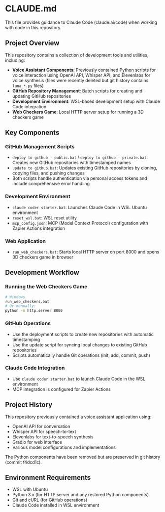 # CLAUDE.md

This file provides guidance to Claude Code (claude.ai/code) when working with code in this repository.

## Project Overview

This repository contains a collection of development tools and utilities, including:

- **Voice Assistant Components**: Previously contained Python scripts for voice interaction using OpenAI API, Whisper API, and Elevenlabs for voice synthesis (files were recently deleted but git history contains `luna_*.py` files)
- **GitHub Repository Management**: Batch scripts for creating and updating GitHub repositories
- **Development Environment**: WSL-based development setup with Claude Code integration
- **Web Checkers Game**: Local HTTP server setup for running a 3D checkers game

## Key Components

### GitHub Management Scripts
- `deploy to github - public.bat` / `deploy to github - private.bat`: Creates new GitHub repositories with timestamped names
- `update to github.bat`: Updates existing GitHub repositories by cloning, copying files, and pushing changes
- Both scripts handle authentication via personal access tokens and include comprehensive error handling

### Development Environment
- `claude coder starter.bat`: Launches Claude Code in WSL Ubuntu environment
- `reset_wsl.bat`: WSL reset utility
- `mcp_config.json`: MCP (Model Context Protocol) configuration with Zapier Actions integration

### Web Application
- `run_web_checkers.bat`: Starts local HTTP server on port 8000 and opens 3D checkers game in browser

## Development Workflow

### Running the Web Checkers Game
```bash
# Windows
run_web_checkers.bat
# Or manually:
python -m http.server 8000
```

### GitHub Operations
- Use the deployment scripts to create new repositories with automatic timestamping
- Use the update script for syncing local changes to existing GitHub repositories
- Scripts automatically handle Git operations (init, add, commit, push)

### Claude Code Integration
- Use `claude coder starter.bat` to launch Claude Code in the WSL environment
- MCP integration is configured for Zapier Actions

## Project History

This repository previously contained a voice assistant application using:
- OpenAI API for conversation
- Whisper API for speech-to-text
- Elevenlabs for text-to-speech synthesis
- Gradio for web interface
- Various model configurations and implementations

The Python components have been removed but are preserved in git history (commit f4dcd1c).

## Environment Requirements

- WSL with Ubuntu
- Python 3.x (for HTTP server and any restored Python components)
- Git and cURL (for GitHub operations)
- Claude Code installed in WSL environment